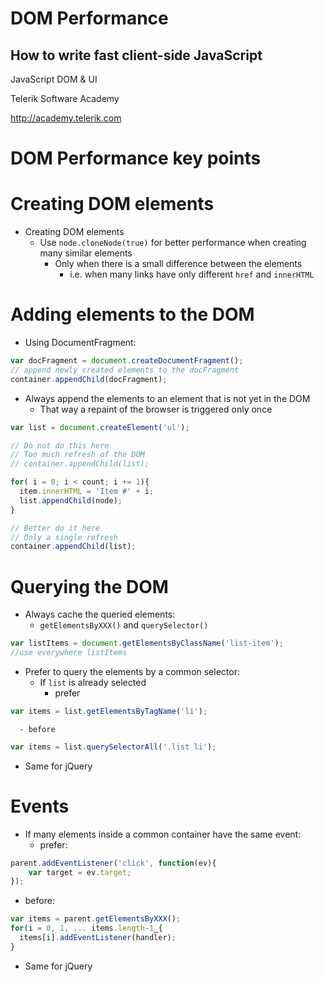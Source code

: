 <!-- section start -->
<!-- attr: { hasScriptWrapper:true, id:"title", class:"slide-title" } -->
# DOM Performance
## How to write fast client-side JavaScript

<aside class="signature">
    <p class="signature-course">JavaScript DOM & UI</p>
    <p class="signature-initiative">Telerik Software Academy</p>
    <a href="http://academy.telerik.com" class="signature-link">http://academy.telerik.com</a>
</aside>

<!-- section start -->
<!-- attr: { class: 'slide-section', hasScriptWrapper: true } -->
# DOM Performance key points

# Creating DOM elements
- Creating DOM elements
  - Use `node.cloneNode(true)` for better performance when creating many similar elements 
    - Only when there is a small difference between the elements
      - i.e. when many links have only different `href` and `innerHTML`

# Adding elements to the DOM
- Using DocumentFragment:
    
```js
var docFragment = document.createDocumentFragment();
// append newly created elements to the docFragment  
container.appendChild(docFragment);
```

- Always append the elements to an element that is not yet in the DOM
  - That way a repaint of the browser is triggered only once
      
```js
var list = document.createElement('ul');

// Do not do this here
// Too much refresh of the DOM 
// container.appendChild(list);

for( i = 0; i < count; i += 1){
  item.innerHTML = 'Item #' + i;
  list.appendChild(node);
}

// Better do it here
// Only a single refresh
container.appendChild(list);
```

# Querying the DOM
- Always cache the queried elements:
  - `getElementsByXXX()` and `querySelector()`
      
```js
var listItems = document.getElementsByClassName('list-item');
//use everywhere listItems
```
        
  - Prefer to query the elements by a common selector:
    - If `list` is already selected
      - prefer
        
```js
var items = list.getElementsByTagName('li');
```
        
      - before
            
```js
var items = list.querySelectorAll('.list li');
```   
              
  - Same for jQuery
                
# Events
- If many elements inside a common container have the same event:
  - prefer:
      
```js
parent.addEventListener('click', function(ev){
    var target = ev.target;
});
```
        
  - before:
        
```js
var items = parent.getElementsByXXX();
for(i = 0, 1, ... items.length-1_{
  items[i].addEventListener(handler);
}
```            
            
  - Same for jQuery
